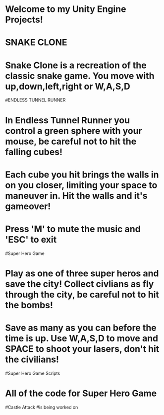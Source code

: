 # Welcome to my Unity Engine Projects!

# SNAKE CLONE
# Snake Clone is a recreation of the classic snake game. You move with up,down,left,right or W,A,S,D

#ENDLESS TUNNEL RUNNER
# In Endless Tunnel Runner you control a green sphere with your mouse, be careful not to hit the falling cubes!
# Each cube you hit brings the walls in on you closer, limiting your space to maneuver in. Hit the walls and it's gameover!
# Press 'M' to mute the music and 'ESC' to exit

#Super Hero Game
# Play as one of three super heros and save the city! Collect civlians as fly through the city, be careful not to hit the bombs!
# Save as many as you can before the time is up. Use W,A,S,D to move and SPACE to shoot your lasers, don't hit the civilians!

#Super Hero Game Scripts
# All of the code for Super Hero Game

#Castle Attack
#is being worked on
